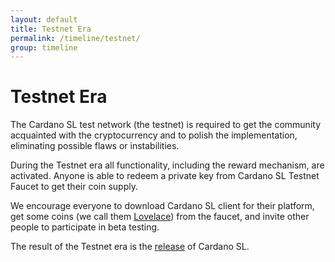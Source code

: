 ```yaml
---
layout: default
title: Testnet Era
permalink: /timeline/testnet/
group: timeline
---
```


<!-- Reviewed at 357ac1f7b4a9f1d98ee7f7bee46e874d7356958f -->

# Testnet Era

The Cardano SL test network (the testnet) is required to get the community
acquainted with the cryptocurrency and to polish the implementation, eliminating
possible flaws or instabilities.

During the Testnet era all functionality, including the reward mechanism, are
activated. Anyone is able to redeem a private key from Cardano SL Testnet Faucet
to get their coin supply.

We encourage everyone to download Cardano SL client for their platform, get some
coins (we call them [Lovelace](/glossary/#lovelace)) from the faucet, and invite
other people to participate in beta testing.

The result of the Testnet era is the [release](/timeline/bootstrap) of Cardano SL.
